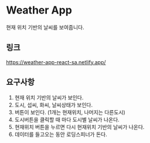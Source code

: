 # Weather App

현재 위치 기반의 날씨를 보여줍니다.

## 링크

https://weather-app-react-sa.netlify.app/

## 요구사항

1. 현재 위치 기반의 날씨가 보인다.
2. 도시, 섭씨, 화씨, 날씨상태가 보인다.
3. 버튼이 보인다. (1개는 현재위치, 나머지는 다른도시)
4. 도시버튼을 클릭할 때 마다 도시별 날씨가 나온다.
5. 현재위치 버튼을 누르면 다시 현재위치 기반의 날씨가 나온다.
6. 데이터를 들고오는 동안 로딩스피너가 돈다.
